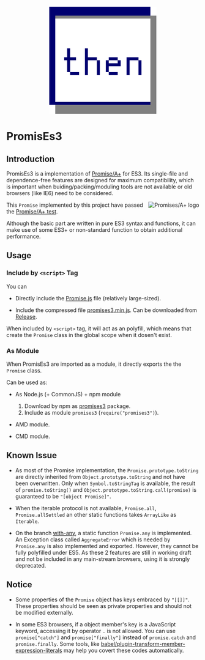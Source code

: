 <p style="text-align:center;">
    <img src="img/promises3-icon.svg" alt="PromisEs3" title="PromisEs3" style="height:20em;"/>
</p> 

# PromisEs3



## Introduction

PromisEs3 is a implementation of [Promise/A+](https://promisesaplus.com/) for ES3. Its single-file and dependence-free features are designed for maximum compatibility, which is important when buiding/packing/moduling tools are not available or old browsers (like IE6) need to be considered. 

<a href="https://promisesaplus.com/">
    <img src="https://promisesaplus.com/assets/logo-small.png" alt="Promises/A+ logo" title="Promises/A+ 1.0 compliant" align="right" />
</a>

This `Promise` implemented by this project have passed the [Promise/A+ test](https://github.com/promises-aplus/promises-tests).



Although the basic part are written in pure ES3 syntax and functions, it can make use of some ES3+ or non-standard function to obtain additional performance.

## Usage

### Include by `<script>` Tag

You can

+ Directly include the [Promise.js](Promise.js) file (relatively large-sized).

+ Include the compressed file [promises3.min.js](). Can be downloaded from [Release](Release).

When included by `<script>` tag, it will act as an polyfill, which means that create the `Promise` class in the global scope when it dosen't exist.

### As Module

When PromisEs3 are imported as a module, it directly exports the the `Promise` class.

Can be used as:

+ As Node.js (+ CommonJS) + npm module

    1. Download by npm as [promises3]() package.
    2. Include as module `promises3` (`require("promises3")`).

+ AMD module.

+ CMD module.

## Known Issue

+ As most of the Promise implementation, the `Promise.prototype.toString` are directly inherited from `Object.prototype.toString` and not have been overwritten. Only when `Symbol.toStringTag` is available, the result of `promise.toString()` and `Object.prototype.toString.call(promise)` is guaranteed to be `"[object Promise]"`.

+ When the iterable protocol is not available, `Promise.all`, `Promise.allSettled` an other static functions takes `ArrayLike` as `Iterable`.

+ On the branch [with-any](), a static function `Promise.any` is implemented. An Exception class called `AggregateError` which is needed by `Promise.any` is also implemented and exported. However, they cannot be fully polyfilled under ES5. As these 2 features are still in working draft and not be included in any main-stream browsers, using it is strongly deprecated.

## Notice

+ Some properties of the `Promise` object has keys embraced by `"[[]]"`. These properties should be seen as private properties and should not be modified externally.

+ In some ES3 browsers, if a object member's key is a JavaScript keyword, accessing it by operator `.` is not allowed. You can use `promise["catch"]` and `promise["finally"]` instead of `promise.catch` and `promise.finally`. Some tools, like [babel/plugin-transform-member-expression-literals](https://babeljs.io/docs/en/babel-plugin-transform-member-expression-literals) may help you covert these codes automatically.

